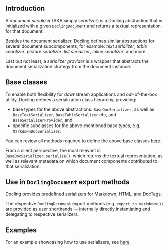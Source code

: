 ## Introduction

A *document serializer* (AKA simply *serializer*) is a Docling abstraction that is
initialized with a given [`DoclingDocument`](./docling_document.md) and returns a
textual representation for that document.

Besides the document serializer, Docling defines similar abstractions for several
document subcomponents, for example: *text serializer*, *table serializer*,
*picture serializer*, *list serializer*, *inline serializer*, and more.

Last but not least, a *serializer provider* is a wrapper that abstracts the
document serialization strategy from the document instance.

## Base classes

To enable both flexibility for downstream applications and out-of-the-box utility,
Docling defines a serialization class hierarchy, providing:

- base types for the above abstractions: `BaseDocSerializer`, as well as
  `BaseTextSerializer`, `BaseTableSerializer` etc, and `BaseSerializerProvider`, and
- specific subclasses for the above-mentioned base types, e.g. `MarkdownDocSerializer`.

You can review all methods required to define the above base classes [here](https://github.com/docling-project/docling-core/blob/main/docling_core/transforms/serializer/base.py).

From a client perspective, the most relevant is `BaseDocSerializer.serialize()`, which
returns the textual representation, as well as relevant metadata on which document
components contributed to that serialization.

## Use in `DoclingDocument` export methods

Docling provides predefined serializers for Markdown, HTML, and DocTags.

The respective `DoclingDocument` export methods (e.g. `export_to_markdown()`) are
provided as user shorthands — internally directly instantiating and delegating to
respective serializers.

## Examples

For an example showcasing how to use serializers, see
[here](../examples/serialization.ipynb).
